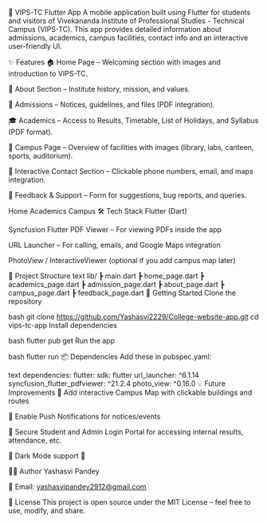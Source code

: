 📱 VIPS-TC Flutter App
A mobile application built using Flutter for students and visitors of Vivekananda Institute of Professional Studies - Technical Campus (VIPS-TC).
This app provides detailed information about admissions, academics, campus facilities, contact info and an interactive user-friendly UI.

✨ Features
🏠 Home Page – Welcoming section with images and introduction to VIPS-TC.

📖 About Section – Institute history, mission, and values.

📝 Admissions – Notices, guidelines, and files (PDF integration).

🎓 Academics – Access to Results, Timetable, List of Holidays, and Syllabus (PDF format).

🏫 Campus Page – Overview of facilities with images (library, labs, canteen, sports, auditorium).

📍 Interactive Contact Section – Clickable phone numbers, email, and maps integration.

💬 Feedback & Support – Form for suggestions, bug reports, and queries.


Home	Academics	Campus
🛠️ Tech Stack
Flutter (Dart)

Syncfusion Flutter PDF Viewer – For viewing PDFs inside the app

URL Launcher – For calling, emails, and Google Maps integration

PhotoView / InteractiveViewer (optional if you add campus map later)

📂 Project Structure
text
lib/
┣ main.dart
┣ home_page.dart
┣ academics_page.dart
┣ admission_page.dart
┣ about_page.dart
┣ campus_page.dart
┣ feedback_page.dart
🚀 Getting Started
Clone the repository

bash
git clone https://github.com/Yashasvi2229/College-website-app.git
cd vips-tc-app
Install dependencies

bash
flutter pub get
Run the app

bash
flutter run
📦 Dependencies
Add these in pubspec.yaml:

text
dependencies:
flutter:
sdk: flutter
url_launcher: ^6.1.14
syncfusion_flutter_pdfviewer: ^21.2.4
photo_view: ^0.16.0
💡 Future Improvements
🔹 Add interactive Campus Map with clickable buildings and routes

🔹 Enable Push Notifications for notices/events

🔹 Secure Student and Admin Login Portal for accessing internal results, attendance, etc.

🔹 Dark Mode support 🌙

👨‍💻 Author
Yashasvi Pandey

📧 Email: yashasvipandey2912@gmail.com

📜 License
This project is open source under the MIT License – feel free to use, modify, and share.